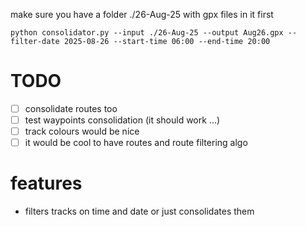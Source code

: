 
make sure you have a folder ./26-Aug-25 with gpx files in it first
```
python consolidator.py --input ./26-Aug-25 --output Aug26.gpx --filter-date 2025-08-26 --start-time 06:00 --end-time 20:00
```
# TODO

- [ ] consolidate routes too
- [ ] test waypoints consolidation (it should work ...) 
- [ ] track colours would be nice
- [ ] it would be cool to have routes and route filtering algo

# features
- filters tracks on time and date or just consolidates them